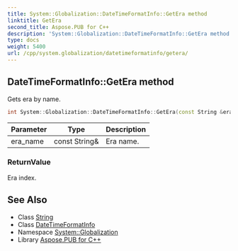 ```yaml
---
title: System::Globalization::DateTimeFormatInfo::GetEra method
linktitle: GetEra
second_title: Aspose.PUB for C++
description: 'System::Globalization::DateTimeFormatInfo::GetEra method. Gets era by name in C++.'
type: docs
weight: 5400
url: /cpp/system.globalization/datetimeformatinfo/getera/
---
```

## DateTimeFormatInfo::GetEra method


Gets era by name.

```cpp
int System::Globalization::DateTimeFormatInfo::GetEra(const String &era_name) const
```


| Parameter | Type | Description |
| --- | --- | --- |
| era_name | const String\& | Era name. |

### ReturnValue

Era index.

## See Also

* Class [String](../../../system/string/)
* Class [DateTimeFormatInfo](../)
* Namespace [System::Globalization](../../)
* Library [Aspose.PUB for C++](../../../)

